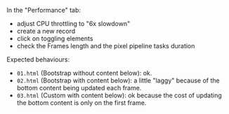 In the "Performance" tab:

* adjust CPU throttling to "6x slowdown"
* create a new record
* click on toggling elements
* check the Frames length and the pixel pipeline tasks duration

Expected behaviours:

* `01.html` (Bootstrap without content below): ok.
* `02.html` (Bootstrap with content below): a little "laggy" because of the bottom content being updated each frame.
* `03.html` (Custom with content below): ok because the cost of updating the bottom content is only on the first frame.
